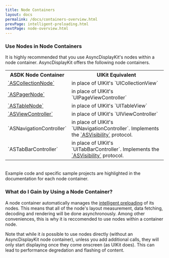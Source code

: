 ```yaml
---
title: Node Containers
layout: docs
permalink: /docs/containers-overview.html
prevPage: intelligent-preloading.html
nextPage: node-overview.html
---
```


### Use Nodes in Node Containers
It is highly recommended that you use AsyncDisplayKit's nodes within a node container. AsyncDisplayKit offers the following node containers.

<table style="width:100%" class = "paddingBetweenCols">
  <tr>
    <th>ASDK Node Container</th>
    <th>UIKit Equivalent</th> 
  </tr>
  <tr>
    <td><a href = "containers-ascollectionnode.html">`ASCollectionNode`</a></td>
    <td>in place of UIKit's `UICollectionView`</td>
  </tr>
  <tr>
    <td><a href = "containers-aspagernode.html">`ASPagerNode`</a></td>
    <td>in place of UIKit's `UIPageViewController`</td>
  </tr>
  <tr>
    <td><a href = "containers-astablenode.html">`ASTableNode`</a></td>
    <td>in place of UIKit's `UITableView`</td>
  </tr>
  <tr>
    <td><a href = "containers-asviewcontroller.html">`ASViewController`</a></td>
    <td>in place of UIKit's `UIViewController`</td>
  </tr>
  <tr>
    <td>`ASNavigationController`</td>
    <td>in place of UIKit's `UINavigationController`. Implements the <a href = "asvisibility.html">`ASVisibility`</a> protocol.</td>
  </tr>
  <tr>
    <td>`ASTabBarController`</td>
    <td>in place of UIKit's `UITabBarController`. Implements the <a href = "asvisibility.html">`ASVisibility`</a> protocol.</td>
  </tr>
</table>

<br>
Example code and specific sample projects are highlighted in the documentation for each node container. 

<!-- For a detailed description on porting an existing UIKit app to AsyncDisplayKit, read the <a href = "porting-guide.html">porting guide</a>. -->

### What do I Gain by Using a Node Container?

A node container automatically manages the <a href = "intelligent-preloading.html">intelligent preloading</a> of its nodes. This means that all of the node's layout measurement, data fetching, decoding and rendering will be done asynchronously. Among other conveniences, this is why it is reccomended to use nodes within a container node.

Note that while it _is_ possible to use nodes directly (without an AsyncDisplayKit node container), unless you add additional calls, they will only start displaying once they come onscreen (as UIKit does). This can lead to performance degredation and flashing of content.
